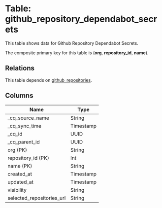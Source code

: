 # Table: github_repository_dependabot_secrets

This table shows data for Github Repository Dependabot Secrets.

The composite primary key for this table is (**org**, **repository_id**, **name**).

## Relations

This table depends on [github_repositories](github_repositories).

## Columns

| Name          | Type          |
| ------------- | ------------- |
|_cq_source_name|String|
|_cq_sync_time|Timestamp|
|_cq_id|UUID|
|_cq_parent_id|UUID|
|org (PK)|String|
|repository_id (PK)|Int|
|name (PK)|String|
|created_at|Timestamp|
|updated_at|Timestamp|
|visibility|String|
|selected_repositories_url|String|